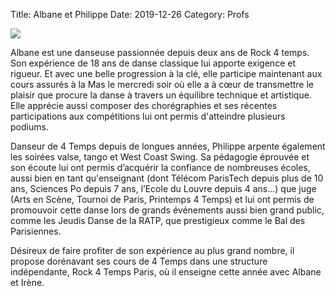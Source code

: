 Title: Albane et Philippe 
Date: 2019-12-26
Category: Profs 

![](/images/albane_philippe.jpg)

Albane est une danseuse passionnée depuis deux ans de Rock 4 temps. Son expérience de 18 ans de danse classique lui apporte exigence et rigueur. Et avec une belle progression à la clé, elle participe maintenant aux cours assurés à la Mas le mercredi soir où elle a à cœur de transmettre le plaisir que procure la danse à travers un équilibre technique et artistique. Elle apprécie aussi composer des chorégraphies et ses récentes participations aux compétitions lui ont permis d'atteindre plusieurs podiums.

Danseur de 4 Temps depuis de longues années, Philippe arpente également les soirées valse, tango et West Coast Swing. Sa pédagogie éprouvée et son écoute lui ont permis d’acquérir la confiance de nombreuses écoles, aussi bien en tant qu'enseignant (dont Télécom ParisTech depuis plus de 10 ans, Sciences Po depuis 7 ans, l’Ecole du Louvre depuis 4 ans...) que juge (Arts en Scène, Tournoi de Paris, Printemps 4 Temps) et lui ont permis de promouvoir cette danse lors de grands événements aussi bien grand public, comme les Jeudis Danse de la RATP, que prestigieux comme le Bal des Parisiennes.

Désireux de faire profiter de son expérience au plus grand nombre, il propose dorénavant ses cours de 4 Temps dans une structure indépendante, Rock 4 Temps Paris, où il enseigne cette année avec Albane et Irène.
